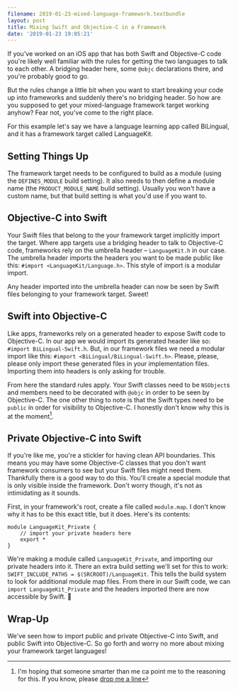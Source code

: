 ```yaml
---
filename: 2019-01-23-mixed-language-framework.textbundle
layout: post
title: Mixing Swift and Objective-C in a Framework
date: '2019-01-23 19:05:21'
---
```

If you've worked on an iOS app that has both Swift and Objective-C code you're likely well familiar with the rules for getting the two languages to talk to each other. A bridging header here, some `@objc` declarations there, and you're probably good to go.

But the rules change a little bit when you want to start breaking your code up into frameworks and suddenly there's no bridging header. So how are you supposed to get your mixed-language framework target working anyhow? Fear not, you've come to the right place.

For this example let's say we have a language learning app called BiLingual, and it has a framework target called LanguageKit.

## Setting Things Up
The framework target needs to be configured to build as a module (using the `DEFINES_MODULE` build setting). It also needs to then define a module name (the `PRODUCT_MODULE_NAME` build setting). Usually you won't have a custom name, but that build setting is what you'd use if you want to.

## Objective-C into Swift
Your Swift files that belong to the your framework target implicitly import the target. Where app targets use a bridging header to talk to Objective-C code, frameworks rely on the umbrella header – `LanguageKit.h` in our case. The umbrella header imports the headers you want to be made public like this: `#import <LanguageKit/Language.h>`. This style of import is a modular import.

Any header imported into the umbrella header can now be seen by Swift files belonging to your framework target. Sweet!

## Swift into Objective-C
Like apps, frameworks rely on a generated header to expose Swift code to Objective-C. In our app we would import its generated header like so: `#import BiLingual-Swift.h`. But, in our framework files we need a modular import like this: `#import <BiLingual/BiLingual-Swift.h>`. Please, please, please only import these generated files in your implementation files. Importing them into headers is only asking for trouble.

From here the standard rules apply. Your Swift classes need to be `NSObject`s and members need to be decorated with `@objc` in order to be seen by Objective-C. The one other thing to note is that the Swift types need to be `public` in order for visibility to Objective-C. I honestly don't know why this is at the moment[^1].

## Private Objective-C into Swift
If you're like me, you're a stickler for having clean API boundaries. This means you may have some Objective-C classes that you don't want framework consumers to see but your Swift files might need them. Thankfully there is a good way to do this. You'll create a special module that is only visible inside the framework. Don't worry though, it's not as intimidating as it sounds.

First, in your framework's root, create a file called `module.map`. I don't know why it has to be this exact title, but it does. Here's its contents:

```
module LanguageKit_Private {
    // import your private headers here
    export *
}
```

We're making a module called `LanguageKit_Private`, and importing our private headers into it. There an extra build setting we'll set for this to work: `SWIFT_INCLUDE_PATHS = $(SRCROOT)/LanguageKit`. This tells the build system to look for additional module map files. From there in our Swift code, we can `import LanguageKit_Private` and the headers imported there are now accessible by Swift. 🎉

## Wrap-Up
We've seen how to import public and private Objective-C into Swift, and public Swift into Objective-C. So go forth and worry no more about mixing your framework target languages!

[^1]: I'm hoping that someone smarter than me ca point me to the reasoning for this. If you know, please [drop me a line](https://jsorge.net/about)
